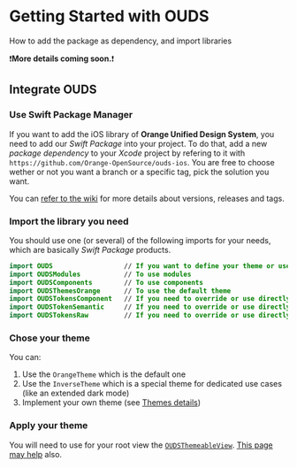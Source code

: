 # Getting Started with OUDS

How to add the package as dependency, and import libraries

❗**More details coming soon.**❗

## Integrate OUDS

### Use Swift Package Manager

If you want to add the iOS library of **Orange Unified Design System**, you need to add our _Swift Package_ into your project.
To do that, add a new _package dependency_ to your _Xcode_ project by refering to it with `https://github.com/Orange-OpenSource/ouds-ios`.
You are free to choose wether or not you want a branch or a specific tag, pick the solution you want.

You can [refer to the wiki](https://github.com/Orange-OpenSource/ouds-ios/wiki/7-%E2%80%90-About-versions,-releases-and-builds) for more details about versions, releases and tags.

### Import the library you need

You should use one (or several) of the following imports for your needs, which are basically _Swift Package_ products.

```swift
import OUDS                  // If you want to define your theme or use OUDSThemeableView
import OUDSModules           // To use modules
import OUDSComponents        // To use components
import OUDSThemesOrange      // To use the default theme
import OUDSTokensComponent   // If you need to override or use directly components tokens
import OUDSTokenSemantic     // If you need to override or use directly semantic tokens
import OUDSTokensRaw         // If you need to override or use directly raw tokens
```

### Chose your theme

You can:
1. Use the `OrangeTheme` which is the default one
2. Use the `InverseTheme` which is a special theme for dedicated use cases (like an extended dark mode)
3. Implement your own theme (see [Themes details](https://ios.unified-design-system.orange.com/documentation/ouds/themes))

### Apply your theme

You will need to use for your root view the [`OUDSThemeableView`](https://ios.unified-design-system.orange.com/documentation/ouds/oudsthemeableview/). [This page may help](https://ios.unified-design-system.orange.com/documentation/ouds/themes) also.

